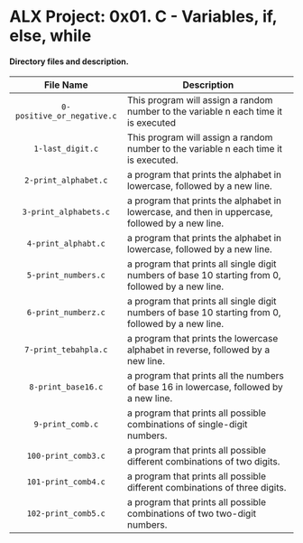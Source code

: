 # ALX Project: 0x01. C - Variables, if, else, while

#### Directory files and description.
|File Name  |Description  |
|:-----------:|----------------------|
| `0-positive_or_negative.c` |This program will assign a random number to the variable n each time it is executed|
| `1-last_digit.c` |This program will assign a random number to the variable n each time it is executed.|
| `2-print_alphabet.c` |a program that prints the alphabet in lowercase, followed by a new line.|
| `3-print_alphabets.c` | a program that prints the alphabet in lowercase, and then in uppercase, followed by a new line.|
| `4-print_alphabt.c` |a program that prints the alphabet in lowercase, followed by a new line.|
| `5-print_numbers.c` |a program that prints all single digit numbers of base 10 starting from 0, followed by a new line.|
| `6-print_numberz.c` | a program that prints all single digit numbers of base 10 starting from 0, followed by a new line.|
| `7-print_tebahpla.c` |a program that prints the lowercase alphabet in reverse, followed by a new line.|
| `8-print_base16.c` |a program that prints all the numbers of base 16 in lowercase, followed by a new line.|
| `9-print_comb.c` |a program that prints all possible combinations of single-digit numbers.|
| `100-print_comb3.c` | a program that prints all possible different combinations of two digits.|
| `101-print_comb4.c` | a program that prints all possible different combinations of three digits.|
| `102-print_comb5.c` | a program that prints all possible combinations of two two-digit numbers.|
